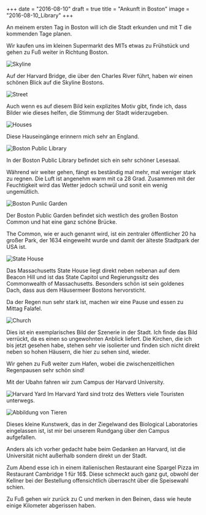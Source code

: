 +++
date = "2016-08-10"
draft = true
title = "Ankunft in Boston"
image = "2016-08-10_Library"
+++

An meinem ersten Tag in Boston 
will ich die Stadt erkunden und mit T die 
kommenden Tage planen.

Wir kaufen uns im kleinen Supermarkt des MITs
etwas zu Frühstück und gehen zu Fuß weiter 
in Richtung Boston. 

![Skyline](/images/2016-08-10_Skyline.jpg)

Auf der Harvard Bridge, die über den 
Charles River führt, haben wir einen schönen 
Blick auf die Skyline Bostons. 

![Street](/images/2016-08-10_Street.jpg)

Auch wenn es auf diesem Bild kein explizites Motiv gibt, finde ich, dass Bilder wie dieses
helfen, die Stimmung der Stadt widerzugeben. 

![Houses](/images/2016-08-10_Houses.jpg)

Diese Hauseingänge erinnern mich sehr an England. 

![Boston Public Library](/images/2016-08-10_Library.jpg)

In der Boston Public Library befindet sich ein
sehr schöner Lesesaal. 

Während wir weiter gehen, fängt es beständig
mal mehr, mal weniger stark zu regnen.
Die Luft ist angenehm warm mit ca 28 Grad. 
Zusammen mit der Feuchtigkeit wird das Wetter jedoch schwül und sonit ein wenig ungemütlich. 

![Boston Punlic Garden](/images/2016-08-10_Park.jpg)

Der Boston Public Garden befindet sich westlich des großen Boston Common und hat
eine ganz schöne Brücke. 

The Common, wie er auch genannt wird, ist
ein zentraler öffentlicher 
20 ha großer Park, der 1634 
eingeweiht wurde und damit der älteste 
Stadtpark der USA ist. 

![State House](/images/2016-08-10_Gold.jpg)

Das Massachusetts State House liegt direkt 
neben nebenan auf dem Beacon Hill und 
ist das State Capitol und Regierungssitz 
des Commonwealth of Massachusetts. 
Besonders schön ist sein goldenes Dach, 
dass aus dem Häusermeer Bostons hervorsticht. 

Da der Regen nun sehr stark ist, machen wir
eine Pause und essen zu Mittag Falafel. 

![Church](/images/2016-08-10_Church.jpg)

Dies ist ein exemplarisches Bild der Szenerie
in der Stadt. 
Ich finde das Bild verrückt, da es einen so ungewohnten Anblick liefert.
Die Kirchen, die ich bis jetzt gesehen habe, stehen sehr vie isolierter 
und finden sich nicht direkt neben so hohen Häusern, die hier zu sehen sind, wieder.

Wir gehen zu Fuß weiter zum Hafen, wobei
die zwischenzeitlichen Regenpausen sehr schön sind!

Mit der Ubahn fahren wir zum Campus der Harvard University. 

![Harvard Yard](/images/2016-08-10_Harvard.jpg)
Im Harvard Yard sind trotz des Wetters 
viele Touristen unterwegs. 

![Abbildung von Tieren](/images/2016-08-10_Animals.jpg)

Dieses kleine Kunstwerk, das in der Ziegelwand 
des Biological Laboratories eingelassen ist, 
ist mir bei unserem Rundgang über den Campus aufgefallen. 

Anders als ich vorher gedacht habe beim Gedanken an Harvard, 
ist die Universität nicht außerhalb sondern direkt un der Stadt. 

Zum Abend esse ich in einem italienischen
Restaurant eine Spargel Pizza im Restaurant Cambridge 1 für 16$. Diese schmeckt auch ganz gut, obwohl der Kellner bei der Bestellung offensichtlich überrascht über die Speisewahl schien. 

Zu Fuß gehen wir zurück zu C und merken in 
den Beinen, dass wie heute einige Kilometer abgerissen haben. 